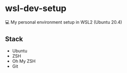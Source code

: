 # wsl-dev-setup

💻 My personal environment setup in WSL2 (Ubuntu 20.4)

## Stack

* Ubuntu
* ZSH
* Oh My ZSH
* Git
